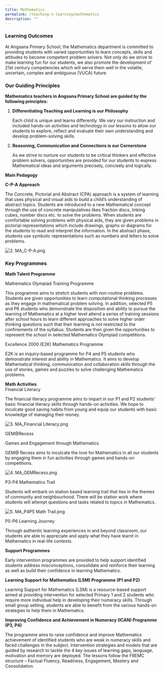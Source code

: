 ```yaml
---
title: Mathematics
permalink: /teaching-n-learning/mathematics
description: ""
---
```


### Learning Outcomes  


At Angsana Primary School, the Mathematics department is committed to providing students with varied opportunities to learn concepts, skills and attitudes to become competent problem solvers. Not only do we strive to make learning fun for our students, we also promote the development of 21st century competencies which will serve them well in the volatile, uncertain, complex and ambiguous (VUCA) future.

  
### Our Guiding Principles  
**Mathematics teachers in Angsana Primary School are guided by the following principles:**  
  

1.  **Differentiating Teaching and Learning is our Philosophy**
    
    Each child is unique and learns differently. We vary our instruction and included hands-on activities and technology in our lessons to allow our students to explore, reflect and evaluate their own understanding and develop problem-solving skills.
    
2.  **Reasoning, Communication and Connections is our Cornerstone**
    
    As we strive to nurture our students to be critical thinkers and effective problem solvers, opportunities are provided for our students to express Mathematical ideas and arguments precisely, concisely and logically. 
    

  

**Main Pedagogy**

**C-P-A Approach**

The Concrete, Pictorial and Abstract (CPA) approach is a system of learning that uses physical and visual aids to build a child’s understanding of abstract topics. Students are introduced to a new Mathematical concept through the use of concrete manipulatives likes fraction discs, linking cubes, number discs etc. to solve the problems. When students are comfortable solving problems with physical aids, they are given problems in pictorial representations which include drawings, graphs or diagrams for the students to read and interpret the information. In the abstract phase, students use symbolic representations such as numbers and letters to solve problems.   

![2. MA_C-P-A.png](https://angsanapri.moe.edu.sg/qql/slot/u167/academic_programmes/math/2.%20MA_C-P-A.png) 

  

### Key Programmes  

**Math Talent Programme**

Mathematics Olympiad Training Programme  

This programme aims to stretch students with non-routine problems. Students are given opportunities to learn computational thinking processes as they engage in mathematical problem solving. In addition, selected P5 and P6 students who demonstrate the disposition and ability to pursue the learning of Mathematics at a higher level attend a series of training sessions after school hours to learn different approaches to solve higher order thinking questions such that their learning is not restricted to the confinements of the syllabus. Students are then given the opportunities to represent the school in selected Mathematics Olympiad competitions.

Excellence 2000 (E2K) Mathematics Programme  

E2K is an inquiry-based programme for P4 and P5 students who demonstrate interest and ability in Mathematics. It aims to develop Mathematical thinking, communication and collaboration skills through the use of stories, games and puzzles to solve challenging Mathematics problems. 

**Math Activities**  
Financial Literacy  

The financial literacy programme aims to impart in our P1 and P2 students’ basic financial literacy skills through hands-on activities. We hope to inculcate good saving habits from young and equip our students with basic knowledge of managing their money.

  

![3. MA_Financial Literacy.png](https://angsanapri.moe.edu.sg/qql/slot/u167/academic_programmes/math/3.%20MA_Financial%20Literacy.png)  

GEM@Recess  

Games and Engagement through Mathematics

GEM@ Recess aims to inculcate the love for Mathematics in all our students by engaging them in fun activities through games and hands-on competitions.

  

![4. MA_GEMRecess.png](https://angsanapri.moe.edu.sg/qql/slot/u167/academic_programmes/math/4.%20MA_GEMRecess.png)

  

P3-P4 Mathematics Trail  

Students will embark on station based learning trail that ties in the themes of community and neighbourhood. There will be station work where students will attempt questions and tasks related to topics in Mathematics. 

  

![5. MA_P4P5 Math Trail.png](https://angsanapri.moe.edu.sg/qql/slot/u167/academic_programmes/math/5.%20MA_P4P5%20Math%20Trail.png)

  

P5-P6 Learning Journey  

Through authentic learning experiences in and beyond classroom, our students are able to appreciate and apply what they have learnt in Mathematics in real-life contexts.

**Support Programmes**  

Early intervention programmes are provided to help support identified students address misconceptions, consolidate and reinforce their learning as well as build their confidence in learning Mathematics.

**Learning Support for Mathematics (LSM) Programme (P1 and P2)**  

Learning Support for Mathematics (LSM) is a resource-based support aimed at providing intervention for selected Primary 1 and 2 students who require more individual help in developing their numeracy skills. Through small group setting, students are able to benefit from the various hands-on strategies to help them in Mathematics.

**Improving Confidence and Achievement in Numeracy (ICAN) Programme (P3, P4)**  

The programme aims to raise confidence and improve Mathematics achievement of identified students who are weak in numeracy skills and faced challenges in the subject. Intervention strategies and models that are guided by research to tackle the 4 key issues of learning gaps, language, motivation and memory are deployed. The lessons follow the FREMC structure – Factual Fluency, Readiness, Engagement, Mastery and Consolidation.